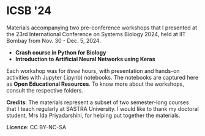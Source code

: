# ICSB '24
Materials accompanying two pre-conference workshops that I presented at the 23rd International Conference on Systems Biology 2024, held at IIT Bombay from Nov. 30 - Dec. 5, 2024. 

- **Crash course in Python for Biology**
- **Introduction to Artificial Neural Networks using Keras**

Each workshop was for *three* hours, with presentation and hands-on activities with Jupyter (.ipynb) notebooks. The notebooks are captured here as **Open Educational Resources**. To know more about the workshops, consult the respective folders.

**Credits**: 
The materials represent a subset of two semester-long courses that I teach regularly at SASTRA University. I would like to thank my doctoral student, Mrs Ida Priyadarshini, for helping put together the materials.

**Licence**: CC BY-NC-SA
